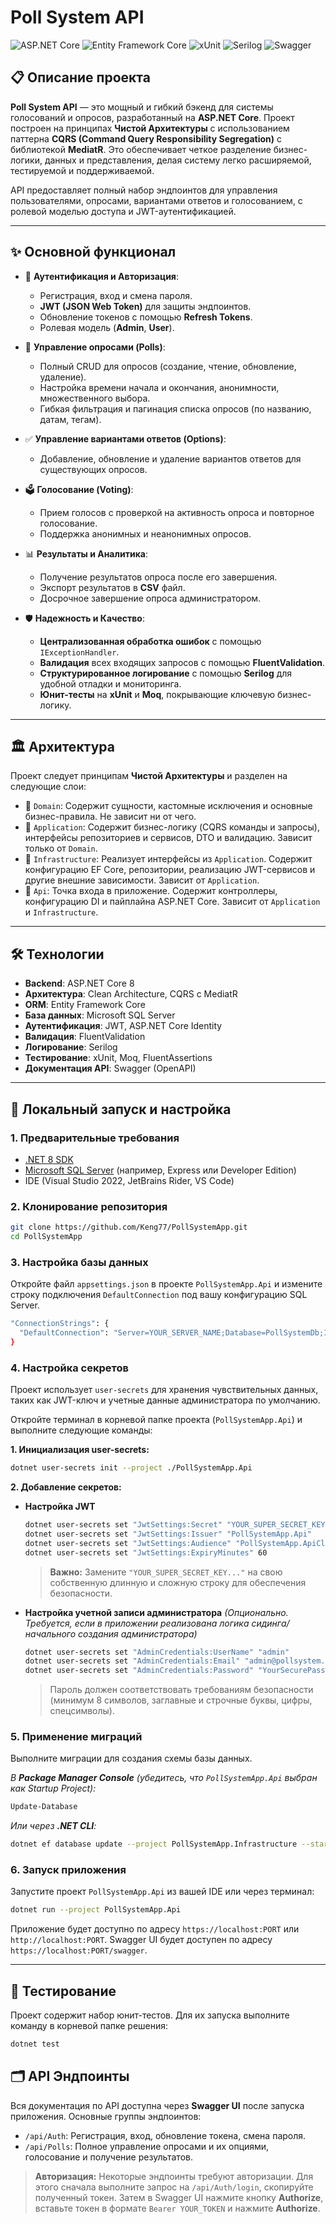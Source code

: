 # Poll System API

![ASP.NET Core](https://img.shields.io/badge/ASP.NET%20Core-5C2D91?style=for-the-badge&logo=.net&logoColor=white)
![Entity Framework Core](https://img.shields.io/badge/Entity%20Framework%20Core-512BD4?style=for-the-badge&logo=microsoft&logoColor=white)
![xUnit](https://img.shields.io/badge/xUnit-A881FF?style=for-the-badge&logo=xunit&logoColor=white)
![Serilog](https://img.shields.io/badge/Serilog-F9A825?style=for-the-badge&logo=nuget&logoColor=white)
![Swagger](https://img.shields.io/badge/Swagger-85EA2D?style=for-the-badge&logo=swagger&logoColor=black)



## 📋 Описание проекта

**Poll System API** — это мощный и гибкий бэкенд для системы голосований и опросов, разработанный на **ASP.NET Core**. Проект построен на принципах **Чистой Архитектуры** с использованием паттерна **CQRS (Command Query Responsibility Segregation)** с библиотекой **MediatR**. Это обеспечивает четкое разделение бизнес-логики, данных и представления, делая систему легко расширяемой, тестируемой и поддерживаемой.

API предоставляет полный набор эндпоинтов для управления пользователями, опросами, вариантами ответов и голосованием, с ролевой моделью доступа и JWT-аутентификацией.

---

## ✨ Основной функционал

-   🔐 **Аутентификация и Авторизация**:
    -   Регистрация, вход и смена пароля.
    -   **JWT (JSON Web Token)** для защиты эндпоинтов.
    -   Обновление токенов с помощью **Refresh Tokens**.
    -   Ролевая модель (**Admin**, **User**).

-   📝 **Управление опросами (Polls)**:
    -   Полный CRUD для опросов (создание, чтение, обновление, удаление).
    -   Настройка времени начала и окончания, анонимности, множественного выбора.
    -   Гибкая фильтрация и пагинация списка опросов (по названию, датам, тегам).

-   ✅ **Управление вариантами ответов (Options)**:
    -   Добавление, обновление и удаление вариантов ответов для существующих опросов.

-   🗳️ **Голосование (Voting)**:
    -   Прием голосов с проверкой на активность опроса и повторное голосование.
    -   Поддержка анонимных и неанонимных опросов.

-   📊 **Результаты и Аналитика**:
    -   Получение результатов опроса после его завершения.
    -   Экспорт результатов в **CSV** файл.
    -   Досрочное завершение опроса администратором.

-   🛡️ **Надежность и Качество**:
    -   **Централизованная обработка ошибок** с помощью `IExceptionHandler`.
    -   **Валидация** всех входящих запросов с помощью **FluentValidation**.
    -   **Структурированное логирование** с помощью **Serilog** для удобной отладки и мониторинга.
    -   **Юнит-тесты** на **xUnit** и **Moq**, покрывающие ключевую бизнес-логику.

---

## 🏛️ Архитектура

Проект следует принципам **Чистой Архитектуры** и разделен на следующие слои:

-   📁 `Domain`: Содержит сущности, кастомные исключения и основные бизнес-правила. Не зависит ни от чего.
-   📁 `Application`: Содержит бизнес-логику (CQRS команды и запросы), интерфейсы репозиториев и сервисов, DTO и валидацию. Зависит только от `Domain`.
-   📁 `Infrastructure`: Реализует интерфейсы из `Application`. Содержит конфигурацию EF Core, репозитории, реализацию JWT-сервисов и другие внешние зависимости. Зависит от `Application`.
-   📁 `Api`: Точка входа в приложение. Содержит контроллеры, конфигурацию DI и пайплайна ASP.NET Core. Зависит от `Application` и `Infrastructure`.

---

## 🛠️ Технологии

-   **Backend**: ASP.NET Core 8
-   **Архитектура**: Clean Architecture, CQRS с MediatR
-   **ORM**: Entity Framework Core
-   **База данных**: Microsoft SQL Server
-   **Аутентификация**: JWT, ASP.NET Core Identity
-   **Валидация**: FluentValidation
-   **Логирование**: Serilog
-   **Тестирование**: xUnit, Moq, FluentAssertions
-   **Документация API**: Swagger (OpenAPI)

---

## 🚀 Локальный запуск и настройка

### 1. Предварительные требования

-   [.NET 8 SDK](https://dotnet.microsoft.com/download/dotnet/8.0)
-   [Microsoft SQL Server](https://www.microsoft.com/sql-server/sql-server-downloads) (например, Express или Developer Edition)
-   IDE (Visual Studio 2022, JetBrains Rider, VS Code)

### 2. Клонирование репозитория

```bash
git clone https://github.com/Keng77/PollSystemApp.git
cd PollSystemApp
```
### 3. Настройка базы данных

Откройте файл `appsettings.json` в проекте `PollSystemApp.Api` и измените строку подключения `DefaultConnection` под вашу конфигурацию SQL Server.
```bash
"ConnectionStrings": {
  "DefaultConnection": "Server=YOUR_SERVER_NAME;Database=PollSystemDb;Integrated Security=true;Trusted_Connection=True;TrustServerCertificate=True;"
}
```

### 4. Настройка секретов

Проект использует `user-secrets` для хранения чувствительных данных, таких как JWT-ключ и учетные данные администратора по умолчанию.

Откройте терминал в корневой папке проекта (`PollSystemApp.Api`) и выполните следующие команды:

**1. Инициализация user-secrets:**
```bash
dotnet user-secrets init --project ./PollSystemApp.Api
```

**2. Добавление секретов:**

*   **Настройка JWT**
    ```bash
    dotnet user-secrets set "JwtSettings:Secret" "YOUR_SUPER_SECRET_KEY_THAT_IS_LONG_AND_COMPLEX"
    dotnet user-secrets set "JwtSettings:Issuer" "PollSystemApp.Api"
    dotnet user-secrets set "JwtSettings:Audience" "PollSystemApp.ApiClient"
    dotnet user-secrets set "JwtSettings:ExpiryMinutes" 60
    ```
    > **Важно:** Замените `"YOUR_SUPER_SECRET_KEY..."` на свою собственную длинную и сложную строку для обеспечения безопасности.

*   **Настройка учетной записи администратора** *(Опционально. Требуется, если в приложении реализована логика сидинга/начального создания администратора)*
    ```bash
    dotnet user-secrets set "AdminCredentials:UserName" "admin"
    dotnet user-secrets set "AdminCredentials:Email" "admin@pollsystem.com"
    dotnet user-secrets set "AdminCredentials:Password" "YourSecurePassword123!"
    ```
    > Пароль должен соответствовать требованиям безопасности (минимум 8 символов, заглавные и строчные буквы, цифры, спецсимволы).

### 5. Применение миграций

Выполните миграции для создания схемы базы данных.

*В **Package Manager Console** (убедитесь, что `PollSystemApp.Api` выбран как Startup Project):*
```powershell
Update-Database
```

*Или через **.NET CLI**:*
```bash
dotnet ef database update --project PollSystemApp.Infrastructure --startup-project PollSystemApp.Api
```

### 6. Запуск приложения
Запустите проект `PollSystemApp.Api` из вашей IDE или через терминал:
```bash
dotnet run --project PollSystemApp.Api
```
Приложение будет доступно по адресу `https://localhost:PORT` или `http://localhost:PORT`. Swagger UI будет доступен по адресу `https://localhost:PORT/swagger`.

---

## 🧪 Тестирование
Проект содержит набор юнит-тестов. Для их запуска выполните команду в корневой папке решения:
```bash
dotnet test
```

## 🗂️ API Эндпоинты
Вся документация по API доступна через **Swagger UI** после запуска приложения. Основные группы эндпоинтов:

-   `/api/Auth`: Регистрация, вход, обновление токена, смена пароля.
-   `/api/Polls`: Полное управление опросами и их опциями, голосование и получение результатов.

> **Авторизация:** Некоторые эндпоинты требуют авторизации. Для этого сначала выполните запрос на `/api/Auth/login`, скопируйте полученный токен. Затем в Swagger UI нажмите кнопку **Authorize**, вставьте токен в формате `Bearer YOUR_TOKEN` и нажмите **Authorize**.
